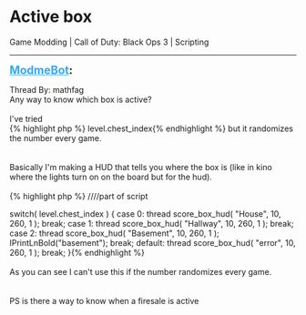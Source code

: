 # Active box
Game Modding | Call of Duty: Black Ops 3 | Scripting

---
<strong style="font-size: 1.4em;"><span style="text-decoration: underline;text-decoration-color: #34a7f9;"><span style="color:#34a7f9;">ModmeBot</span></span>:</strong>

<p>Thread By: mathfag<br />Any way to know which box is active?<br /> <br />I&#39;ve tried <br />{% highlight php %}
level.chest_index{% endhighlight %}
but it randomizes the number every game.<br /> <br /> <br />Basically I&#39;m making a HUD that tells you where the box is (like in kino where the lights turn on on the board but for the hud).<br /> <br />{% highlight php %}
////part of script       

 switch( level.chest_index )
        {
            case 0: 
                thread score_box_hud( "House", 10, 260, 1 ); 
                break;
            case 1: 
                thread score_box_hud( "Hallway", 10, 260, 1 );
                break;
            case 2: 
                thread score_box_hud( "Basement", 10, 260, 1 ); 
                IPrintLnBold("basement");
                break; 
            default: 
                thread score_box_hud( "error", 10, 260, 1 ); 
                break;
        }{% endhighlight %}
 <br /> <br />As you can see I can&#39;t use this if the number randomizes every game.<br /> <br /> <br />PS is there a way to know when a firesale is active</p>
